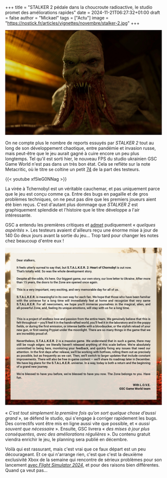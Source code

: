 +++
title = "STALKER 2 pédale dans la choucroute radioactive, le studio promet des améliorations rapides"
date = 2024-11-21T06:27:32+01:00
draft = false
author = "Mickael"
tags = ["Actu"]
image = "https://nostick.fr/articles/vignettes/novembre/stalker-2.jpg"
+++

![STALKER 2](stalker-2.jpg "T'as pas une tête de porte-bonheur.")

On ne compte plus le nombre de reports essuyés par *STALKER 2* tout au long de son développement chaotique, entre pandémie et invasion russe, mais peut-être que le jeu aurait gagné à cuire encore un peu plus longtemps. Tel qu'il est sorti hier, le nouveau FPS du studio ukrainien GSC Game World n'est pas dans un très bon état. Cela se reflète sur la note Metacritic, où le titre se coltine un petit [74](https://www.metacritic.com/game/stalker-2-heart-of-chornobyl/) de la part des testeurs.

{{< youtube xf5leG0NNag >}} 

La virée à Tchernobyl est un véritable cauchemar, et pas uniquement parce que le jeu est conçu comme ça. Entre des bugs en pagaille et de gros problèmes techniques, on ne peut pas dire que les premiers joueurs aient été bien reçus. C'est d'autant plus dommage que *STALKER 2* est graphiquement splendide et l'histoire que le titre développe a l'air intéressante.

GSC a entendu les premières critiques et [admet](https://x.com/stalker_thegame/status/1859265478276894856) pudiquement « *quelques aspérités* ». Les testeurs avaient d'ailleurs reçu une énorme mise à jour de 140 Go deux jours avant la sortie du jeu… Trop tard pour changer les notes chez beaucoup d'entre eux !

![STALKER 2](stalker-2-lettre.jpg "")

« *C’est tout simplement la première fois qu’on sort quelque chose d’aussi grand* », se défend le studio, qui s'engage à corriger rapidement les bugs. Des correctifs vont être mis en ligne aussi vite que possible, et « *aussi souvent que nécessaire* ». Ensuite, GSC livrera « *des mises à jour plus conséquentes, avec des améliorations régulières* ». Du contenu gratuit viendra enrichir le jeu, le planning sera publié en décembre.

Voilà qui est rassurant, mais c'est vrai que ce faux départ est un peu décourageant. Et ce qui n'arrange rien, c'est que c'est la deuxième exclusivité Xbox de la semaine qui rencontre de sérieux problèmes pour son lancement [avec *Flight Simulator 2024*](https://nostick.fr/articles/2024/novembre/2011-decollage-catastrophe-flight-simulator-2024/), et pour des raisons bien différentes. Quand ça veut pas…